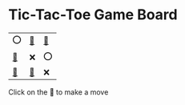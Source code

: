 # Tic-Tac-Toe Game Board
|   |   |   |
|---|---|---|
|⭕ |[🔎](OOXEXOEEX.md) |[🔎](OXOEXOEEX.md) |
|[🔎](OEEOXOXEX.md) |❌ |⭕ |
|[🔎](OEEXXOOEX.md) |[🔎](OEXEXOEOX.md) |❌ |

Click on the 🔎 to make a move